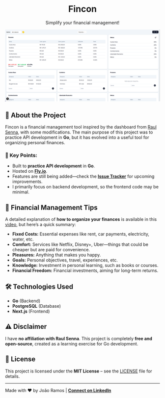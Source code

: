 <h1 align="center">
  Fincon
</h1>

<p align="center">
  Simplify your financial management!
</p>

![](.github/images/dashboard.png)

## 🚀 About the Project

Fincon is a financial management tool inspired by the dashboard from [Raul Senna](https://www.youtube.com/@investidorsardinha), with some modifications. The main purpose of this project was to practice API development in **Go**, but it has evolved into a useful tool for organizing personal finances.

### 🌟 Key Points:

- Built to **practice API development** in **Go**.
- Hosted on **[Fly.io](https://fly.io/)**.
- Features are still being added—check the **[Issue Tracker](https://github.com/joaopsramos/fincon/issues)** for upcoming improvements.
- I primarily focus on backend development, so the frontend code may be minimal.

## 📌 Financial Management Tips

A detailed explanation of **how to organize your finances** is available in this [video](https://www.youtube.com/watch?v=oLMxWL2w5PY), but here’s a quick summary:

- **Fixed Costs:** Essential expenses like rent, car payments, electricity, water, etc.
- **Comfort:** Services like Netflix, Disney+, Uber—things that could be cheaper but are paid for convenience.
- **Pleasures:** Anything that makes you happy.
- **Goals:** Personal objectives, travel, experiences, etc.
- **Knowledge:** Investment in personal learning, such as books or courses.
- **Financial Freedom:** Financial investments, aiming for long-term returns.

## 🛠️ Technologies Used

- **Go** (Backend)
- **PostgreSQL** (Database)
- **Next.js** (Frontend)

## ⚠️ Disclaimer

I have **no affiliation with Raul Senna**. This project is completely **free and open-source**, created as a learning exercise for Go development.

## 📜 License

This project is licensed under the **MIT License** – see the [LICENSE](LICENSE.txt) file for details.

---

Made with ❤️ by João Ramos | **[Connect on LinkedIn](https://www.linkedin.com/in/eliasgcf/)**
